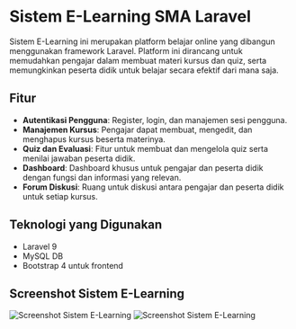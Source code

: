 # Sistem E-Learning SMA Laravel

Sistem E-Learning ini merupakan platform belajar online yang dibangun menggunakan framework Laravel. Platform ini dirancang untuk memudahkan pengajar dalam membuat materi kursus dan quiz, serta memungkinkan peserta didik untuk belajar secara efektif dari mana saja.

## Fitur

- **Autentikasi Pengguna**: Register, login, dan manajemen sesi pengguna.
- **Manajemen Kursus**: Pengajar dapat membuat, mengedit, dan menghapus kursus beserta materinya.
- **Quiz dan Evaluasi**: Fitur untuk membuat dan mengelola quiz serta menilai jawaban peserta didik.
- **Dashboard**: Dashboard khusus untuk pengajar dan peserta didik dengan fungsi dan informasi yang relevan.
- **Forum Diskusi**: Ruang untuk diskusi antara pengajar dan peserta didik untuk setiap kursus.

## Teknologi yang Digunakan

- Laravel 9
- MySQL DB
- Bootstrap 4 untuk frontend

## Screenshot Sistem E-Learning

![Screenshot Sistem E-Learning](https://i.postimg.cc/V5yVXMkD/Elearning-SS.png "Screenshot Sistem E-Learning")
![Screenshot Sistem E-Learning](https://i.postimg.cc/mrMnVkrF/Elearning-SS-2.png "Screenshot Sistem E-Learning")




